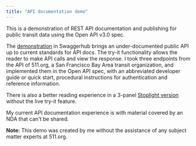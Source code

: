 ```yaml
---
title: "API documentation demo"
---
```


This is a demonstration of REST API documentation and publishing for public transit data using the Open API v3.0 spec. 

The [demonstration](https://app.swaggerhub.com/apis-docs/bennetthub500/default-title/0.1) in Swaggerhub brings an under-documented public API up to current standards for API docs.  The try-it functionality allows the reader to make API calls and view the response. I took three endpoints from the API of 511.org, a San Francisco Bay Area transit organization, and implemented them in the Open API spec, with an abbreviated developer guide or quick start, procedural instructions for authentication and reference information.  

There is also a better reading experience in a 3-panel [Stoplight version](https://bennett-charles.stoplight.io/docs/511api-demo/branches/main/mfrt8ye1a09uh-using-the-511-org-api) without the live try-it feature.   

My current API documentation experience is with material covered by an NDA that can't be shared. 

**Note:** This demo was created by me without the assistance of any subject matter experts at 511.org. 
